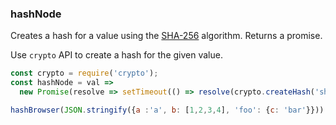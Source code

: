 ### hashNode

Creates a hash for a value using the [SHA-256](https://en.wikipedia.org/wiki/SHA-2) algorithm. Returns a promise.

Use `crypto` API to create a hash for the given value.

```js
const crypto = require('crypto');
const hashNode = val =>
  new Promise(resolve => setTimeout(() => resolve(crypto.createHash('sha256').update(val).digest('hex')),0));
```

```js
hashBrowser(JSON.stringify({a :'a', b: [1,2,3,4], 'foo': {c: 'bar'}})).then(console.log); // '04aa106279f5977f59f9067fa9712afc4aedc6f5862a8defc34552d8c7206393'
```

